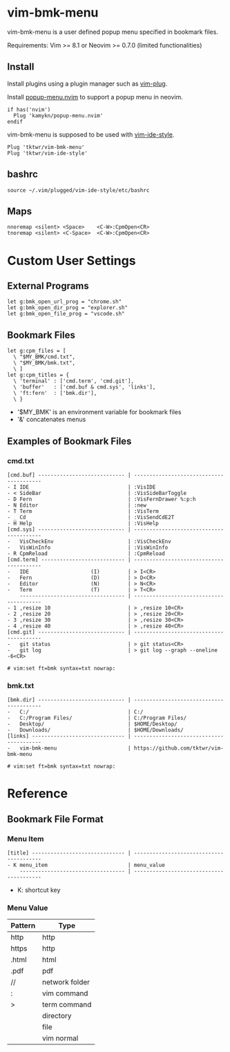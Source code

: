 # vim-bmk-menu

vim-bmk-menu is a user defined popup menu specified in bookmark files.

Requirements: Vim >= 8.1 or Neovim >= 0.7.0 (limited functionalities)

## Install

Install plugins using a plugin manager such as
[vim-plug](https://github.com/junegunn/vim-plug).

Install
[popup-menu.nvim](https://github.com/kamykn/popup-menu.nvim)
to support a popup menu in neovim.
~~~
if has('nvim')
  Plug 'kamykn/popup-menu.nvim'
endif
~~~

vim-bmk-menu is supposed to be used with
[vim-ide-style](https://github.com/tktwr/vim-ide-style).
~~~
Plug 'tktwr/vim-bmk-menu'
Plug 'tktwr/vim-ide-style'
~~~

## bashrc

~~~
source ~/.vim/plugged/vim-ide-style/etc/bashrc
~~~

## Maps

~~~
nnoremap <silent> <Space>    <C-W>:CpmOpen<CR>
tnoremap <silent> <C-Space>  <C-W>:CpmOpen<CR>
~~~

# Custom User Settings

## External Programs
~~~
let g:bmk_open_url_prog = "chrome.sh"
let g:bmk_open_dir_prog = "explorer.sh"
let g:bmk_open_file_prog = "vscode.sh"
~~~

## Bookmark Files
~~~
let g:cpm_files = [
  \ "$MY_BMK/cmd.txt",
  \ "$MY_BMK/bmk.txt",
  \ ]
let g:cpm_titles = {
  \ 'terminal' : ['cmd.term', 'cmd.git'],
  \ 'buffer'   : ['cmd.buf & cmd.sys', 'links'],
  \ 'ft:fern'  : ['bmk.dir'],
  \ }
~~~

- '$MY_BMK' is an environment variable for bookmark files
- '&' concatenates menus

## Examples of Bookmark Files

### cmd.txt
~~~
[cmd.buf] ---------------------------- | ----------------------------------------
- I IDE                                | :VisIDE
- < SideBar                            | :VisSideBarToggle
- D Fern                               | :VisFernDrawer %:p:h
- N Editor                             | :new
- T Term                               | :VisTerm
- _ Cd                                 | :VisSendCdE2T
- H Help                               | :VisHelp
[cmd.sys] ---------------------------- | ----------------------------------------
-   VisCheckEnv                        | :VisCheckEnv
-   VisWinInfo                         | :VisWinInfo
- R CpmReload                          | :CpmReload
[cmd.term] --------------------------- | ----------------------------------------
-   IDE                    (I)         | > I<CR>
-   Fern                   (D)         | > D<CR>
-   Editor                 (N)         | > N<CR>
-   Term                   (T)         | > T<CR>
    ---------------------------------- | ----------------------------------------
- 1 ,resize 10                         | > ,resize 10<CR>
- 2 ,resize 20                         | > ,resize 20<CR>
- 3 ,resize 30                         | > ,resize 30<CR>
- 4 ,resize 40                         | > ,resize 40<CR>
[cmd.git] ---------------------------- | ----------------------------------------
-   git status                         | > git status<CR>
-   git log                            | > git log --graph --oneline -6<CR>

# vim:set ft=bmk syntax=txt nowrap:
~~~

### bmk.txt
~~~
[bmk.dir] ---------------------------- | ----------------------------------------
-   C:/                                | C:/
-   C:/Program Files/                  | C:/Program Files/
-   Desktop/                           | $HOME/Desktop/
-   Downloads/                         | $HOME/Downloads/
[links] ------------------------------ | ----------------------------------------
-   vim-bmk-menu                       | https://github.com/tktwr/vim-bmk-menu

# vim:set ft=bmk syntax=txt nowrap:
~~~

# Reference

## Bookmark File Format

### Menu Item
~~~
[title] ------------------------------ | ----------------------------------------
- K menu_item                          | menu_value
    ---------------------------------- | ----------------------------------------
~~~

- K: shortcut key

### Menu Value

| Pattern | Type           |
| ---     | ---            |
| http    | http           |
| https   | http           |
| .html   | html           |
| .pdf    | pdf            |
| //      | network folder |
| :       | vim command    |
| >       | term command   |
|         | directory      |
|         | file           |
|         | vim normal     |

